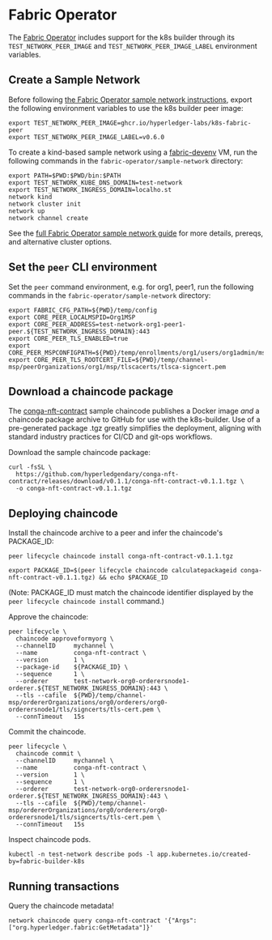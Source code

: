 # Fabric Operator

The [Fabric Operator](https://github.com/hyperledger-labs/fabric-operator) includes support for the k8s builder through its `TEST_NETWORK_PEER_IMAGE` and `TEST_NETWORK_PEER_IMAGE_LABEL` environment variables.

## Create a Sample Network 

Before following [the Fabric Operator sample network instructions](https://github.com/hyperledger-labs/fabric-operator/tree/main/sample-network), export the following environment variables to use the k8s builder peer image:

```shell
export TEST_NETWORK_PEER_IMAGE=ghcr.io/hyperledger-labs/k8s-fabric-peer
export TEST_NETWORK_PEER_IMAGE_LABEL=v0.6.0
```

To create a kind-based sample network using a [fabric-devenv](https://github.com/hyperledgendary/fabric-devenv) VM, run the following commands in the `fabric-operator/sample-network` directory:

```shell
export PATH=$PWD:$PWD/bin:$PATH
export TEST_NETWORK_KUBE_DNS_DOMAIN=test-network
export TEST_NETWORK_INGRESS_DOMAIN=localho.st
network kind
network cluster init
network up
network channel create
```

See the [full Fabric Operator sample network guide](https://github.com/hyperledger-labs/fabric-operator/tree/main/sample-network#k8s-chaincode-builder) for more details, prereqs, and alternative cluster options.

## Set the `peer` CLI environment

Set the `peer` command environment, e.g. for org1, peer1, run the following commands in the `fabric-operator/sample-network` directory: 

```shell
export FABRIC_CFG_PATH=${PWD}/temp/config
export CORE_PEER_LOCALMSPID=Org1MSP
export CORE_PEER_ADDRESS=test-network-org1-peer1-peer.${TEST_NETWORK_INGRESS_DOMAIN}:443
export CORE_PEER_TLS_ENABLED=true
export CORE_PEER_MSPCONFIGPATH=${PWD}/temp/enrollments/org1/users/org1admin/msp
export CORE_PEER_TLS_ROOTCERT_FILE=${PWD}/temp/channel-msp/peerOrganizations/org1/msp/tlscacerts/tlsca-signcert.pem
```

## Download a chaincode package

The [conga-nft-contract](https://github.com/hyperledgendary/conga-nft-contract) sample chaincode publishes a 
Docker image _and_ a chaincode package archive to GitHub for use with the k8s-builder.  Use of a pre-generated package .tgz 
greatly simplifies the deployment, aligning with standard industry practices for CI/CD and git-ops workflows. 

Download the sample chaincode package: 

```shell
curl -fsSL \
  https://github.com/hyperledgendary/conga-nft-contract/releases/download/v0.1.1/conga-nft-contract-v0.1.1.tgz \
  -o conga-nft-contract-v0.1.1.tgz
```

## Deploying chaincode

Install the chaincode archive to a peer and infer the chaincode's PACKAGE_ID: 

```shell
peer lifecycle chaincode install conga-nft-contract-v0.1.1.tgz
```

```shell
export PACKAGE_ID=$(peer lifecycle chaincode calculatepackageid conga-nft-contract-v0.1.1.tgz) && echo $PACKAGE_ID
```

(Note: PACKAGE_ID must match the chaincode identifier displayed by the `peer lifecycle chaincode install` command.)


Approve the chaincode:

```shell
peer lifecycle \
  chaincode approveformyorg \
  --channelID     mychannel \
  --name          conga-nft-contract \
  --version       1 \
  --package-id    ${PACKAGE_ID} \
  --sequence      1 \
  --orderer       test-network-org0-orderersnode1-orderer.${TEST_NETWORK_INGRESS_DOMAIN}:443 \
  --tls --cafile  ${PWD}/temp/channel-msp/ordererOrganizations/org0/orderers/org0-orderersnode1/tls/signcerts/tls-cert.pem \
  --connTimeout   15s
```

Commit the chaincode.

```shell
peer lifecycle \
  chaincode commit \
  --channelID     mychannel \
  --name          conga-nft-contract \
  --version       1 \
  --sequence      1 \
  --orderer       test-network-org0-orderersnode1-orderer.${TEST_NETWORK_INGRESS_DOMAIN}:443 \
  --tls --cafile  ${PWD}/temp/channel-msp/ordererOrganizations/org0/orderers/org0-orderersnode1/tls/signcerts/tls-cert.pem \
  --connTimeout   15s
```

Inspect chaincode pods.

```shell
kubectl -n test-network describe pods -l app.kubernetes.io/created-by=fabric-builder-k8s
```

## Running transactions

Query the chaincode metadata!

```shell
network chaincode query conga-nft-contract '{"Args":["org.hyperledger.fabric:GetMetadata"]}'
```
